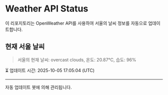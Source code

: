 
# Weather API Status

이 리포지토리는 OpenWeather API를 사용하여 서울의 날씨 정보를 자동으로 업데이트합니다.

## 현재 서울 날씨
> 서울의 현재 날씨: overcast clouds, 온도: 20.87°C, 습도: 96%

⏳ 업데이트 시간: 2025-10-05 17:05:04 (UTC)

---
자동 업데이트 봇에 의해 관리됩니다.
